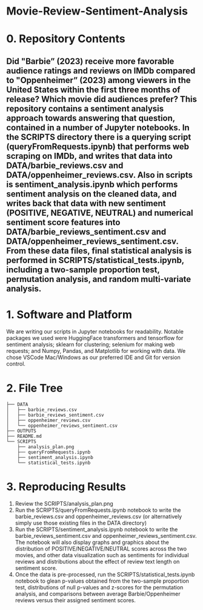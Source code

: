 # Movie-Review-Sentiment-Analysis

# 0. Repository Contents
## Did "Barbie” (2023) receive more favorable audience ratings and reviews on IMDb compared to "Oppenheimer” (2023) among viewers in the United States within the first three months of release? Which movie did audiences prefer? This repository contains a sentiment analysis approach towards answering that question, contained in a number of Jupyter notebooks. In the SCRIPTS directory there is a querying script (queryFromRequests.ipynb) that performs web scraping on IMDb, and writes that data into DATA/barbie_reviews.csv and DATA/oppenheimer_reviews.csv. Also in scripts is sentiment_analysis.ipynb which performs sentiment analysis on the cleaned data, and writes back that data with new sentiment (POSITIVE, NEGATIVE, NEUTRAL) and numerical sentiment score features into DATA/barbie_reviews_sentiment.csv and DATA/oppenheimer_reviews_sentiment.csv. From these data files, final statistical analysis is performed in SCRIPTS/statistical_tests.ipynb, including a two-sample proportion test, permutation analysis, and random multi-variate analysis.

# 1. Software and Platform
We are writing our scripts in Jupyter notebooks for readability. Notable packages we used were HuggingFace transformers and tensorflow for sentiment analysis; sklearn for clustering; selenium for making web requests; and Numpy, Pandas, and Matplotlib for working with data. We chose VSCode Mac/Windows as our preferred IDE and Git for version control.

# 2. File Tree
```
├── DATA
│   ├── barbie_reviews.csv
│   ├── barbie_reviews_sentiment.csv
│   ├── oppenheimer_reviews.csv
│   └── oppenheimer_reviews_sentiment.csv
├── OUTPUTS
├── README.md
└── SCRIPTS
    ├── analysis_plan.png
    ├── queryFromRequests.ipynb
    ├── sentiment_analysis.ipynb
    └── statistical_tests.ipynb
```

# 3. Reproducing Results
1. Review the SCRIPTS/analysis_plan.png
2. Run the SCRIPTS/queryFromRequests.ipynb notebook to write the barbie_reviews.csv and oppenheimer_reviews.csv (or alternatively simply use those existing files in the DATA directory)
3. Run the SCRIPTS/sentiment_analysis.ipynb notebook to write the barbie_reviews_sentiment.csv and oppenheimer_reviews_sentiment.csv. The notebook will also display graphs and graphics about the distribution of POSITIVE/NEGATIVE/NEUTRAL scores across the two movies, and other data visualization such as sentiments for individual reviews and distributions about the effect of review text length on sentiment score.
4. Once the data is pre-processed, run the SCRIPTS/statistical_tests.ipynb notebook to glean p-values obtained from the two-sample proportion test, distributions of null p-values and z-scores for the permutation analysis, and comparisons between average Barbie/Oppenheimer reviews versus their assigned sentiment scores.
